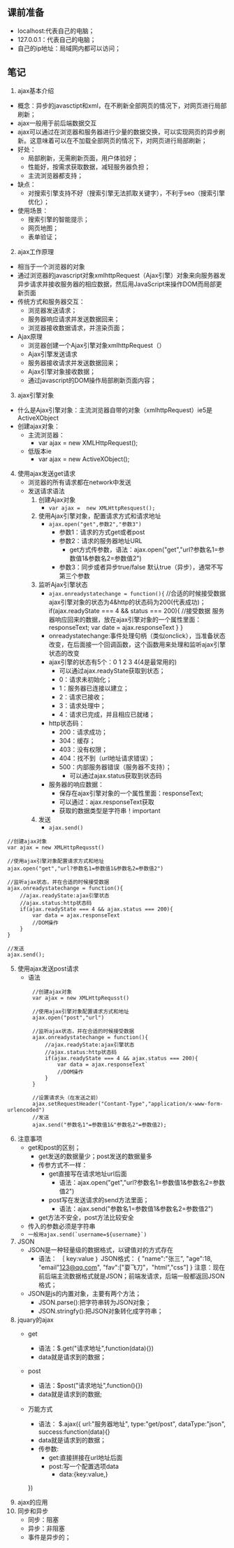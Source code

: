 ## 课前准备
- localhost:代表自己的电脑；
- 127.0.0.1：代表自己的电脑；
- 自己的ip地址：局域网内都可以访问；
## 笔记
1. ajax基本介绍
- 概念：异步的javasctipt和xml，在不刷新全部网页的情况下，对网页进行局部刷新；
- ajax一般用于前后端数据交互
- ajax可以通过在浏览器和服务器进行少量的数据交换，可以实现网页的异步刷新。这意味着可以在不加载全部网页的情况下，对网页进行局部刷新；
- 好处：
    - 局部刷新，无需刷新页面，用户体验好；
    - 性能好，按需求获取数据，减轻服务器负担；
    - 主流浏览器都支持；
- 缺点：
    - 对搜索引擎支持不好（搜索引擎无法抓取关键字），不利于seo（搜索引擎优化）； 
- 使用场景：
    - 搜索引擎的智能提示；
    - 网页地图；
    - 表单验证；
2. ajax工作原理
- 相当于一个浏览器的对象
- 通过浏览器的javascript对象xmlhttpRequest（Ajax引擎）对象来向服务器发异步请求并接收服务器的相应数据，然后用JavaScript来操作DOM而局部更新页面
- 传统方式和服务器交互：
    - 浏览器发送请求；
    - 服务器响应请求并发送数据回来；
    - 浏览器接收数据请求，并渲染页面；
- Ajax原理
    - 浏览器创建一个Ajax引擎对象xmlhttpRequest（）
    - Ajax引擎发送请求
    - 服务器接收请求并发送数据回来；
    - Ajax引擎对象接收数据；
    - 通过javascript的DOM操作局部刷新页面内容；
3. ajax引擎对象
- 什么是Ajax引擎对象：主流浏览器自带的对象（xmlhttpRequest）ie5是ActiveXObject 
- 创建ajax对象：
    - 主流浏览器：
        - var ajax = new XMLHttpRequest();
    - 低版本ie
        - var ajax = new ActiveXObject();
4. 使用ajax发送get请求
    - 浏览器的所有请求都在network中发送
    - 发送请求语法
        1. 创建Ajax对象
            - `var ajax =  new XMLHttpResquest();`
        2. 使用Ajax引擎对象，配置请求方式和请求地址
            - `ajax.open("get",参数2","参数3")`
                - 参数1：请求的方式get或者post
                - 参数2：请求的服务器地址URL
                    - get方式传参数，语法：ajax.open("get","url?参数名1=参数值1&参数名2=参数值2")
                - 参数3：同步或者异步true/false 默认true（异步），通常不写第三个参数
        3. 监听Ajax引擎状态
            - `ajax.onreadystatechange = function(){`
                //合适的时候接受数据 ajax引擎对象的状态为4&http的状态码为200(代表成功)；
                if(ajax.readyState === 4 && status === 200){
                    //接受数据 服务器响应回来的数据，放在ajax引擎对象的一个属性里面：responseText;
                    var date = ajax.responseText
                }
            }
            - onreadystatechange:事件处理句柄（类似onclick），当准备状态改变，在后面接一个回调函数，这个函数用来处理和监听ajax引擎状态的改变
            - ajax引擎的状态有5个：0 1 2 3 4(4是最常用的)
                - 可以通过ajax.readyState获取到状态；
                - 0：请求未初始化；
                - 1：服务器已连接以建立；
                - 2：请求已接收；
                - 3：请求处理中；
                - 4：请求已完成，并且相应已就绪；
            - http状态码：
                - 200：请求成功；
                - 304：缓存；
                - 403：没有权限；
                - 404：找不到（url地址请求错误）；
                - 500：内部服务器错误（服务器不支持）；
                    - 可以通过ajax.status获取到状态码
            - 服务器的响应数据：
                - 保存在ajax引擎对象的一个属性里面：responseText;
                - 可以通过：ajax.responseText获取
                - 获取的数据类型是字符串！important
        4. 发送
            - `ajax.send()`
    
```
//创建ajax对象
var ajax = new XMLHttpRequsst()

//使用ajax引擎对象配置请求方式和地址
ajax.open("get","url?参数名1=参数值1&参数名2=参数值2")

//监听ajax状态，并在合适的时候接受数据
ajax.onreadystatechange = function(){
    //ajax.readyState:ajax引擎状态
    //ajax.status:http状态码
    if(ajax.readyState === 4 && ajax.status === 200){
        var data = ajax.responseText
        //DOM操作
    }
}

//发送
ajax.send();
```
5. 使用ajax发送post请求
    - 语法
```
        //创建ajax对象
        var ajax = new XMLHttpRequsst()

        //使用ajax引擎对象配置请求方式和地址
        ajax.open("post","url")

        //监听ajax状态，并在合适的时候接受数据
        ajax.onreadystatechange = function(){
            //ajax.readyState:ajax引擎状态
            //ajax.status:http状态码
            if(ajax.readyState === 4 && ajax.status === 200){
                var data = ajax.responseText`
                //DOM操作
            }
        }

        //设置请求头（在发送之前）
        ajax.setRequestHeader("Contant-Type","application/x-www-form-urlencoded")
        //发送
        ajax.send("参数名1"=参数值1&"参数名2"=参数值2);
```
6. 注意事项
    - get和post的区别；
        - get发送的数据量少；post发送的数据量多
        - 传参方式不一样：
            - get直接写在请求地址url后面
                - 语法：ajax.open("get","url?参数名1=参数值1&参数名2=参数值2")
            - post写在发送请求的send方法里面；
                - 语法：ajax.send("参数名1=参数值1&参数名2=参数值2")
        - get方法不安全，post方法比较安全
    - 传入的参数必须是字符串
    - ```一般用ajax.send(`username=${username}`)```
7. JSON
    - JSON是一种轻量级的数据格式，以键值对的方式存在
        - 语法：
            ｛
                key:value
            ｝
            JSON格式：
            {
                "name":"张三",
                "age":18,
                "email"123@qq.com",
                "fav":["耍飞刀"，"html","css"]
            }
            注意：现在前后端主流数据格式就是JSON；前端发请求，后端一般都返回JSON格式；
    - JSON是js的内置对象，主要有两个方法；
        - JSON.parse():把字符串转为JSON对象；
        - JSON.stringfy():把JSON对象转化成字符串；
6. jquary的ajax
    - get
        - 语法：$.get("请求地址",function(data){})
        - data就是请求到的数据；
    - post
         - 语法：$post("请求地址",function(){})
         - data就是请求到的数据;
    - 万能方式
        - 语法：
        $.ajax({
            url:"服务器地址",
            type:"get/post",
            dataType:"json",
            success:function(data){}
        - data就是请求到的数据；
        - 传参数:
            - get:直接拼接在url地址后面
            - post:写一个配置选项data
                - data:{key:value,}

        })
7. ajax的应用
8. 同步和异步
    - 同步：阻塞
    - 异步：非阻塞
    - 事件是异步的；
